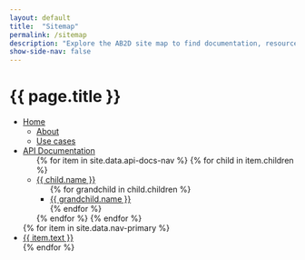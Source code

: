 ```yaml
---
layout: default
title:  "Sitemap"
permalink: /sitemap
description: "Explore the AB2D site map to find documentation, resources, and more."
show-side-nav: false
---
```


# {{ page.title }}

<ul>
    <li><a href="{{ '/index' | relative_url }}">Home</a>
        <ul>
            <li><a href="{{ '/about' | relative_url }}">About</a></li>
            <li><a href="{{ '/use-cases' | relative_url }}">Use cases</a></li>
        </ul>
    </li>
    <li><a href="{{ '/api-documentation' | relative_url }}">API Documentation</a>
        <ul>
            {% for item in site.data.api-docs-nav %}
                {% for child in item.children %}
                <li>
                    <a href="{{ child.url | relative_url }}">{{ child.name }}</a>
                    <ul>
                        {% for grandchild in child.children %}    
                        <li>
                            <a href="{{ grandchild.url | relative_url }}">{{ grandchild.name }}</a>
                        </li>
                        {% endfor %}
                    </ul>
                </li>
                {% endfor %}
            {% endfor %}
        </ul>
    </li>
{% for item in site.data.nav-primary %}
    <li>
        <a href="{{ item.url | relative_url }}">{{ item.text }}</a>
    </li>
{% endfor %}
</ul>